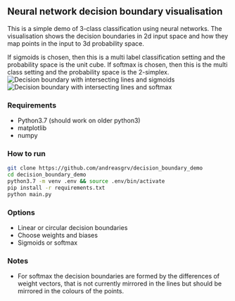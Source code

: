 ## Neural network decision boundary visualisation

This is a simple demo of 3-class classification using neural networks.
The visualisation shows the decision boundaries in 2d input space and how they map points in the input to 3d probability space.

If sigmoids is chosen, then this is a multi label classification setting and the probability space is the unit cube.
If softmax is chosen, then this is the multi class setting and the probability space is the 2-simplex.
![Decision boundary with intersecting lines and sigmoids](http://grv.overfit.xyz/lines.jpg)
![Decision boundary with intersecting lines and softmax](http://grv.overfit.xyz/softmax.jpg)


### Requirements

* Python3.7 (should work on older python3)
* matplotlib
* numpy


### How to run

``` bash
git clone https://github.com/andreasgrv/decision_boundary_demo
cd decision_boundary_demo
python3.7 -m venv .env && source .env/bin/activate
pip install -r requirements.txt
python main.py
```

### Options

* Linear or circular decision boundaries
* Choose weights and biases
* Sigmoids or softmax


### Notes

* For softmax the decision boundaries are formed by the differences of weight vectors, that is not currently mirrored in the lines but should be mirrored in the colours of the points.
